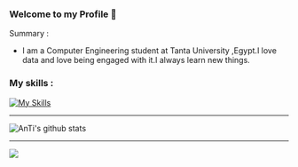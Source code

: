 ### Welcome to my Profile 👋
Summary :
-  I am a Computer Engineering student at Tanta University ,Egypt.I love data and love being engaged with it.I always learn new things. 

<!--
**AHMED-salah00/AHMED-salah00** is a ✨ _special_ ✨ repository because its `README.md` (this file) appears on your GitHub profile.

Here are some ideas to get you started:

- 🔭 I’m currently working on ...
- 🌱 I’m currently learning ...
- 👯 I’m looking to collaborate on ...
- 🤔 I’m looking for help with ...
- 💬 Ask me about ...
- 📫 How to reach me: ...
- 😄 Pronouns: ...
- ⚡ Fun fact: ...
-->
### My skills :
[![My Skills](https://skillicons.dev/icons?i=,git,github,linux,py,sqlite,mysql,postgresql,cpp,vscode)](https://skillicons.dev)

_______________________________________________________________________
![AnTi's github stats](https://github-readme-stats.vercel.app/api?username=AHMED-salah00&show_icons=true&title_color=fff&icon_color=79ff97&text_color=9f9f9f&bg_color=151515)
_______________________________________________________________________
<img src="https://github-readme-stats.vercel.app/api/top-langs?username=zluvsand&layout=compact"/>

